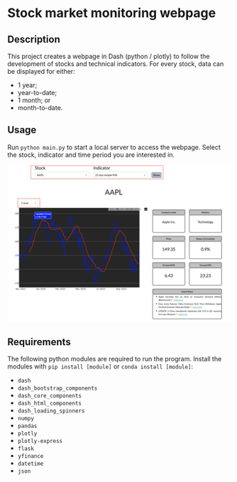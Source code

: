 # Stock market monitoring webpage

## Description
This project creates a webpage in Dash (python / plotly) to follow the development of stocks and technical indicators. For every stock, data can be displayed for either:
- 1 year;
- year-to-date;
- 1 month; or
- month-to-date.

## Usage
Run `python main.py` to start a local server to access the webpage. Select the stock, indicator and time period you are interested in.

![Example for Apple stock and simple moving average](./assets/example.png)

## Requirements
The following python modules are required to run the program. Install the modules with `pip install [module]` or `conda install [module]`:
- `dash`
- `dash_bootstrap_components`
- `dash_core_components`
- `dash_html_components`
- `dash_loading_spinners`
- `numpy`
- `pandas`
- `plotly`
- `plotly-express`
- `flask`
- `yfinance`
- `datetime`
- `json`
